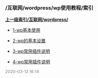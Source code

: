 ### /互联网/wordpress/wp使用教程/索引


**[上一级索引/互联网/wordpress/](/互联网/wordpress/)**

- [1-wp基本使用](/互联网/wordpress/wp使用教程/1-wp基本使用)

- [2-wp的基本设置](/互联网/wordpress/wp使用教程/2-wp的基本设置)

- [3-wp常用插件说明](/互联网/wordpress/wp使用教程/3-wp常用插件说明)

- [4-wp常用插件说明](/互联网/wordpress/wp使用教程/4-wp常用插件说明)


<font size=2 color='grey'> 2020-03-12 16:14 </font>

